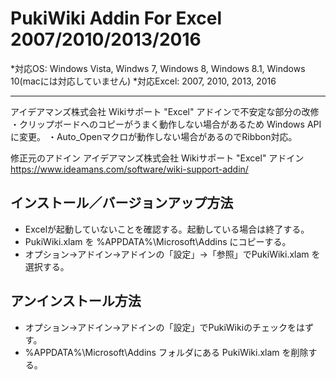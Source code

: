 # PukiWiki Addin For Excel 2007/2010/2013/2016 
*対応OS: Windows Vista, Windws 7, Windows 8, Windows 8.1, Windows 10(macには対応していません)
*対応Excel: 2007, 2010, 2013, 2016

---
アイデアマンズ株式会社 Wikiサポート "Excel" アドインで不安定な部分の改修
・クリップボードへのコピーがうまく動作しない場合があるため Windows API に変更。
・Auto_Openマクロが動作しない場合があるのでRibbon対応。

修正元のアドイン
アイデアマンズ株式会社 Wikiサポート "Excel" アドイン
https://www.ideamans.com/software/wiki-support-addin/


## インストール／バージョンアップ方法
* Excelが起動していないことを確認する。起動している場合は終了する。
* PukiWiki.xlam を %APPDATA%\Microsoft\Addins にコピーする。
* オプション→アドイン→アドインの「設定」→「参照」でPukiWiki.xlam を選択する。

## アンインストール方法
* オプション→アドイン→アドインの「設定」でPukiWikiのチェックをはずす。
* %APPDATA%\Microsoft\Addins フォルダにある PukiWiki.xlam を削除する。


